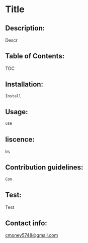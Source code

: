 # Title

## Description: 
Descr

## Table of Contents: 
TOC

## Installation: 
```md 
Install
```
## Usage: 
```md 
use
```
## liscence: 
lis
## Contribution guidelines: 
```md 
Con
```
## Test: 
Test
## Contact info: 
[cmoney5748@gmail.com](https://cmoney5748@gmail.com)
    